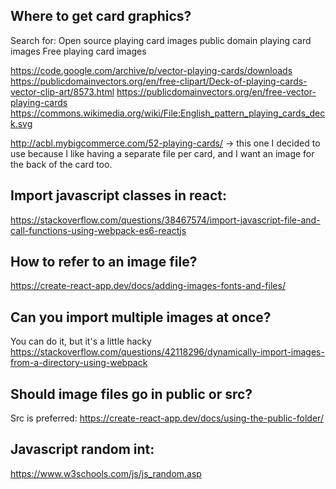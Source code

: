 ## Where to get card graphics? 

Search for:
Open source playing card images
public domain playing card images
Free playing card images

https://code.google.com/archive/p/vector-playing-cards/downloads
https://publicdomainvectors.org/en/free-clipart/Deck-of-playing-cards-vector-clip-art/8573.html
https://publicdomainvectors.org/en/free-vector-playing-cards
https://commons.wikimedia.org/wiki/File:English_pattern_playing_cards_deck.svg

http://acbl.mybigcommerce.com/52-playing-cards/ → this one I decided to use because
I like having a separate file per card, and I want an image for the back of the card
too.

## Import javascript classes in react:
https://stackoverflow.com/questions/38467574/import-javascript-file-and-call-functions-using-webpack-es6-reactjs

## How to refer to an image file?
https://create-react-app.dev/docs/adding-images-fonts-and-files/

## Can you import multiple images at once?
You can do it, but it's a little hacky
https://stackoverflow.com/questions/42118296/dynamically-import-images-from-a-directory-using-webpack

## Should image files go in public or src?
Src is preferred:
https://create-react-app.dev/docs/using-the-public-folder/

## Javascript random int:
https://www.w3schools.com/js/js_random.asp

